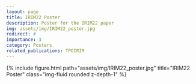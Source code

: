 ```yaml
---
layout: page
title: IRIM22 Poster
description: Poster for the IRIM22 paper
img: assets/img/IRIM22_poster.jpg
redirect: #
importance: 3
category: Posters
related_publications: TPOIRIM
---
```


<div class="row">
    <div class="col-sm mt-3 mt-md-0">
        {% include figure.html path="assets/img/IRIM22_poster.jpg" title="IRIM22 Poster" class="img-fluid rounded z-depth-1" %}
    </div>
</div>

